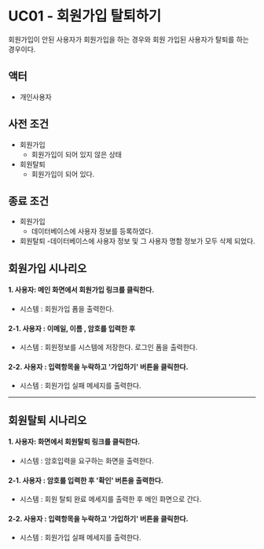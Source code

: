 # UC01 - 회원가입 탈퇴하기
회원가입이 안된 사용자가 회원가입을 하는 경우와
회원 가입된 사용자가 탈퇴를 하는 경우이다.



## 액터
- 개인사용자

## 사전 조건
- 회원가입
    - 회원가입이 되어 있지 않은 상태
- 회원탈퇴
    - 회원가입이 되어 있다.
## 종료 조건
- 회원가입
    - 데이터베이스에 사용자 정보를 등록하였다.
- 회원탈퇴
    -데이터베이스에 사용자 정보 및 그 사용자 명함 정보가 모두 삭제 되었다. 
    
## 회원가입 시나리오

#### 1. 사용자: 메인 화면에서 회원가입 링크를 클릭한다.
   - 시스템 : 회원가입 폼을 출력한다. 
    
#### 2-1. 사용자 : 이메일, 이름 , 암호를 입력한 후  
   - 시스템 : 회원정보를 시스템에 저장한다. 로그인 폼을 출력한다.

#### 2-2. 사용자 : 입력항목을 누락하고 '가입하기' 버튼을 클릭한다.
   - 시스템 : 회원가입 실패 메세지를 출력한다. 

<hr>

## 회원탈퇴 시나리오

#### 1. 사용자: 화면에서 회원탈퇴 링크를 클릭한다.
   - 시스템 : 암호입력을 요구하는 화면을 출력한다. 
    
#### 2-1. 사용자 : 암호를 입력한 후 '확인' 버튼을 출력한다.
   - 시스템 : 회원 탈퇴 완료 메세지를 출력한 후 메인 화면으로 간다.

#### 2-2. 사용자 : 입력항목을 누락하고 '가입하기' 버튼을 클릭한다.
   - 시스템 : 회원가입 실패 메세지를 출력한다. 

